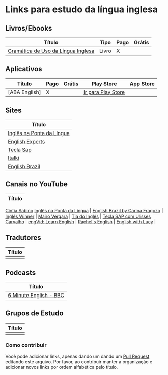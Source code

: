 
# Links para estudo da língua inglesa

## Livros/Ebooks
 Título | Tipo  | Pago | Grátis
------- | ------  | ------- | ------
[Gramática de Uso da Língua Inglesa](https://www.amazon.com.br/Gram%C3%A1tica-L%C3%ADngua-Inglesa-Denilso-Lima/dp/8521628390) | Livro | X | |

## Aplicativos
 Título | Pago | Grátis | Play Store | App Store
------- | ------ | ------ | ------  | ------  
[ABA English] | X |  | [Ir para Play Store](https://play.google.com/store/apps/details?id=com.abaenglish.videoclass) | |


## Sites
 Título | 
------- | 
[Inglês na Ponta da Língua](https://www.inglesnapontadalingua.com.br/) | 
[English Experts](https://www.englishexperts.com.br/) | 
[Tecla Sap](http://www.teclasap.com.br/) | 
[Italki](https://www.italki.com/home) | 
[English Brazil](https://www.englishinbrazil.com.br/) |


## Canais no YouTube
 Título | 
------- | 
[Cintia Sabino](https://www.youtube.com/channel/UCYLD2XEuOg-WfeqG78GfwZw)
[Inglês na Ponta da Língua](https://www.youtube.com/channel/UCe5YeBiQwkxEMYhvHwfuinw) | 
[English Brazil by Carina Fragozo](https://www.youtube.com/carinafragozo) |
[Inglês Winner](https://www.youtube.com/user/eslwinner) |
[Mairo Vergara](https://www.youtube.com/user/MairoVergara) |
[Tia do Inglês](https://www.youtube.com/channel/UC8c51tOe18ZdRMReEjI2XJg) |
[Tecla SAP com Ulisses Carvalho](https://www.youtube.com/channel/UC17UIAl4Ipm7Qf4IBkmkjwQ) |
[engVid: Learn English](https://www.youtube.com/user/engvidenglish) |
[Rachel's English](https://www.youtube.com/user/rachelsenglish) |
[English with Lucy](https://www.youtube.com/channel/UCz4tgANd4yy8Oe0iXCdSWfA) |



## Tradutores
 Título | 
------- | 
[]() | 


## Podcasts
 Título | 
------- | 
[6 Minute English - BBC](https://www.bbc.co.uk/programmes/p02pc9tn/episodes/downloads) | 


## Grupos de Estudo
 Título | 
------- | 
[]() | 


### Como contribuir
Você pode adicionar links, apenas dando um dando um [Pull Request](https://blog.da2k.com.br/2015/02/04/git-e-github-do-clone-ao-pull-request/) editando este arquivo. Por favor, ao contribuir manter a organização e adicionar novos links por ordem alfabética pelo título.
